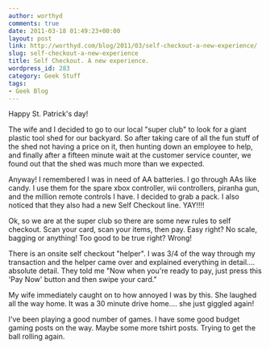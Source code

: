 ```yaml
---
author: worthyd
comments: true
date: 2011-03-18 01:49:23+00:00
layout: post
link: http://worthyd.com/blog/2011/03/self-checkout-a-new-experience/
slug: self-checkout-a-new-experience
title: Self Checkout. A new experience.
wordpress_id: 283
category: Geek Stuff 
tags: 
- Geek Blog
---
```


Happy St. Patrick's day!

The wife and I decided to go to our local "super club" to look for a giant plastic tool shed for our backyard. So after taking care of all the fun stuff of the shed not having a price on it, then hunting down an employee to help, and finally after a fifteen minute wait at the customer service counter, we found out that the shed was much more than we expected. 

Anyway! I remembered I was in need of AA batteries.  I go through AAs like candy.  I use them for the spare xbox controller, wii controllers, piranha gun, and the million remote controls I have. I decided to grab a pack. I also noticed that they also had a new Self Checkout line. YAY!!!!

Ok, so we are at the super club so there are some new rules to self checkout.  Scan your card, scan your items, then pay. Easy right? No scale, bagging or anything!  Too good to be true right? Wrong!

There is an onsite self checkout "helper".  I was 3/4 of the way through my transaction and the helper came over and explained everything in detail.... absolute detail. They told me "Now when you're ready to pay, just press this 'Pay Now' button and then swipe your card."

My wife immediately caught on to how annoyed I was by this. She laughed all the way home.  It was a 30 minute drive home.... she just giggled again! 

I've been playing a good number of games. I have some good budget gaming posts on the way. Maybe some more tshirt posts. Trying to get the ball rolling again.
